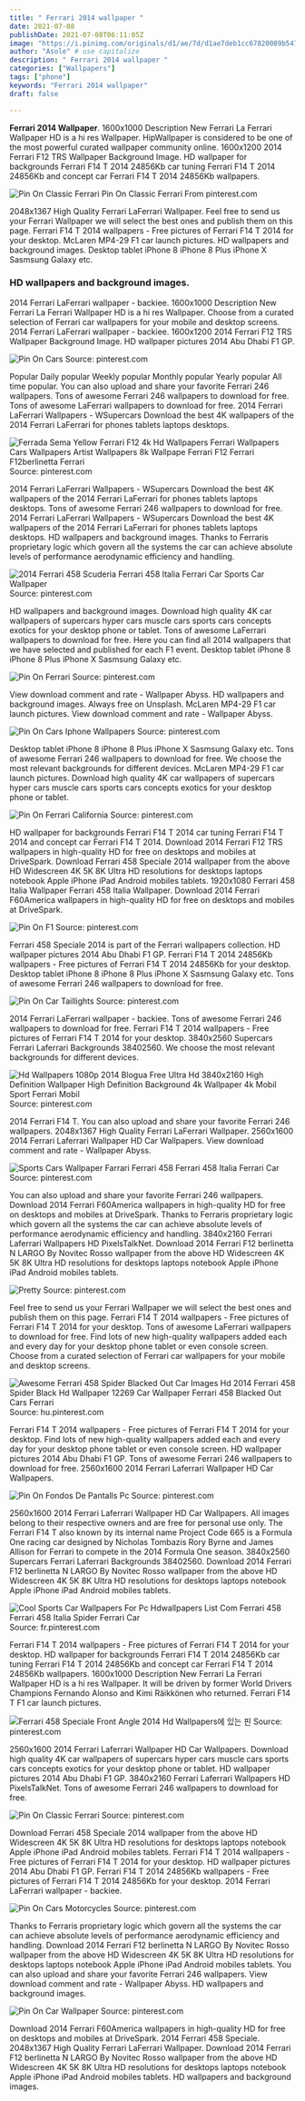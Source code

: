 ```yaml
---
title: " Ferrari 2014 wallpaper "
date: 2021-07-08
publishDate: 2021-07-08T06:11:05Z
image: "https://i.pinimg.com/originals/d1/ae/7d/d1ae7deb1cc67820089b54757b54ede6.jpg"
author: "Asole" # use capitalize
description: " Ferrari 2014 wallpaper "
categories: ["Wallpapers"]
tags: ["phone"]
keywords: "Ferrari 2014 wallpaper"
draft: false

---
```



**Ferrari 2014 Wallpaper**. 1600x1000 Description New Ferrari La Ferrari Wallpaper HD is a hi res Wallpaper. HipWallpaper is considered to be one of the most powerful curated wallpaper community online. 1600x1200 2014 Ferrari F12 TRS Wallpaper Background Image. HD wallpaper for backgrounds Ferrari F14 T 2014 24856Kb car tuning Ferrari F14 T 2014 24856Kb and concept car Ferrari F14 T 2014 24856Kb wallpapers.

![Pin On Classic Ferrari](https://i.pinimg.com/originals/1c/dd/d3/1cddd3e2b742e3218b1fc6124b82b062.jpg "Pin On Classic Ferrari")
Pin On Classic Ferrari From pinterest.com


2048x1367 High Quality Ferrari LaFerrari Wallpaper. Feel free to send us your Ferrari Wallpaper we will select the best ones and publish them on this page. Ferrari F14 T 2014 wallpapers - Free pictures of Ferrari F14 T 2014 for your desktop. McLaren MP4-29 F1 car launch pictures. HD wallpapers and background images. Desktop tablet iPhone 8 iPhone 8 Plus iPhone X Sasmsung Galaxy etc.

### HD wallpapers and background images.

2014 Ferrari LaFerrari wallpaper - backiee. 1600x1000 Description New Ferrari La Ferrari Wallpaper HD is a hi res Wallpaper. Choose from a curated selection of Ferrari car wallpapers for your mobile and desktop screens. 2014 Ferrari LaFerrari wallpaper - backiee. 1600x1200 2014 Ferrari F12 TRS Wallpaper Background Image. HD wallpaper pictures 2014 Abu Dhabi F1 GP.


![Pin On Cars](https://i.pinimg.com/originals/76/bb/32/76bb320e383f8be2acc4cdaef7c6ea46.jpg "Pin On Cars")
Source: pinterest.com

Popular Daily popular Weekly popular Monthly popular Yearly popular All time popular. You can also upload and share your favorite Ferrari 246 wallpapers. Tons of awesome Ferrari 246 wallpapers to download for free. Tons of awesome LaFerrari wallpapers to download for free. 2014 Ferrari LaFerrari Wallpapers - WSupercars Download the best 4K wallpapers of the 2014 Ferrari LaFerrari for phones tablets laptops desktops.

![Ferrada Sema Yellow Ferrari F12 4k Hd Wallpapers Ferrari Wallpapers Cars Wallpapers Artist Wallpapers 8k Wallpape Ferrari F12 Ferrari F12berlinetta Ferrari](https://i.pinimg.com/originals/77/87/0e/77870e29657a32583fef88d03bb3b6aa.jpg "Ferrada Sema Yellow Ferrari F12 4k Hd Wallpapers Ferrari Wallpapers Cars Wallpapers Artist Wallpapers 8k Wallpape Ferrari F12 Ferrari F12berlinetta Ferrari")
Source: pinterest.com

2014 Ferrari LaFerrari Wallpapers - WSupercars Download the best 4K wallpapers of the 2014 Ferrari LaFerrari for phones tablets laptops desktops. Tons of awesome Ferrari 246 wallpapers to download for free. 2014 Ferrari LaFerrari Wallpapers - WSupercars Download the best 4K wallpapers of the 2014 Ferrari LaFerrari for phones tablets laptops desktops. HD wallpapers and background images. Thanks to Ferraris proprietary logic which govern all the systems the car can achieve absolute levels of performance aerodynamic efficiency and handling.

![2014 Ferrari 458 Scuderia Ferrari 458 Italia Ferrari Car Sports Car Wallpaper](https://i.pinimg.com/originals/54/31/a7/5431a7783c2e84383863c1f6859cec7e.jpg "2014 Ferrari 458 Scuderia Ferrari 458 Italia Ferrari Car Sports Car Wallpaper")
Source: pinterest.com

HD wallpapers and background images. Download high quality 4K car wallpapers of supercars hyper cars muscle cars sports cars concepts exotics for your desktop phone or tablet. Tons of awesome LaFerrari wallpapers to download for free. Here you can find all 2014 wallpapers that we have selected and published for each F1 event. Desktop tablet iPhone 8 iPhone 8 Plus iPhone X Sasmsung Galaxy etc.

![Pin On Ferrari](https://i.pinimg.com/736x/e7/b2/39/e7b2390e5f0f956d3ae3cd73ffe6f05b.jpg "Pin On Ferrari")
Source: pinterest.com

View download comment and rate - Wallpaper Abyss. HD wallpapers and background images. Always free on Unsplash. McLaren MP4-29 F1 car launch pictures. View download comment and rate - Wallpaper Abyss.

![Pin On Cars Iphone Wallpapers](https://i.pinimg.com/originals/9d/5e/40/9d5e4046fad2e6ae8512645048298902.jpg "Pin On Cars Iphone Wallpapers")
Source: pinterest.com

Desktop tablet iPhone 8 iPhone 8 Plus iPhone X Sasmsung Galaxy etc. Tons of awesome Ferrari 246 wallpapers to download for free. We choose the most relevant backgrounds for different devices. McLaren MP4-29 F1 car launch pictures. Download high quality 4K car wallpapers of supercars hyper cars muscle cars sports cars concepts exotics for your desktop phone or tablet.

![Pin On Ferrari California](https://i.pinimg.com/originals/a4/0d/39/a40d39c50bcc338decf39e17b834fdde.jpg "Pin On Ferrari California")
Source: pinterest.com

HD wallpaper for backgrounds Ferrari F14 T 2014 car tuning Ferrari F14 T 2014 and concept car Ferrari F14 T 2014. Download 2014 Ferrari F12 TRS wallpapers in high-quality HD for free on desktops and mobiles at DriveSpark. Download Ferrari 458 Speciale 2014 wallpaper from the above HD Widescreen 4K 5K 8K Ultra HD resolutions for desktops laptops notebook Apple iPhone iPad Android mobiles tablets. 1920x1080 Ferrari 458 Italia Wallpaper Ferrari 458 Italia Wallpaper. Download 2014 Ferrari F60America wallpapers in high-quality HD for free on desktops and mobiles at DriveSpark.

![Pin On F1](https://i.pinimg.com/originals/c9/4a/70/c94a702e480aef67f32f3e3c6d61abf6.jpg "Pin On F1")
Source: pinterest.com

Ferrari 458 Speciale 2014 is part of the Ferrari wallpapers collection. HD wallpaper pictures 2014 Abu Dhabi F1 GP. Ferrari F14 T 2014 24856Kb wallpapers - Free pictures of Ferrari F14 T 2014 24856Kb for your desktop. Desktop tablet iPhone 8 iPhone 8 Plus iPhone X Sasmsung Galaxy etc. Tons of awesome Ferrari 246 wallpapers to download for free.

![Pin On Car Taillights](https://i.pinimg.com/originals/2c/2f/9b/2c2f9b46697f8b9230c018a85ac20a70.jpg "Pin On Car Taillights")
Source: pinterest.com

2014 Ferrari LaFerrari wallpaper - backiee. Tons of awesome Ferrari 246 wallpapers to download for free. Ferrari F14 T 2014 wallpapers - Free pictures of Ferrari F14 T 2014 for your desktop. 3840x2560 Supercars Ferrari Laferrari Backgrounds 38402560. We choose the most relevant backgrounds for different devices.

![Hd Wallpapers 1080p 2014 Blogua Free Ultra Hd 3840x2160 High Definition Wallpaper High Definition Background 4k Wallpaper 4k Mobil Sport Ferrari Mobil](https://i.pinimg.com/originals/34/7c/66/347c66dee9898dca8daa21ca83f1e35f.jpg "Hd Wallpapers 1080p 2014 Blogua Free Ultra Hd 3840x2160 High Definition Wallpaper High Definition Background 4k Wallpaper 4k Mobil Sport Ferrari Mobil")
Source: pinterest.com

2014 Ferrari F14 T. You can also upload and share your favorite Ferrari 246 wallpapers. 2048x1367 High Quality Ferrari LaFerrari Wallpaper. 2560x1600 2014 Ferrari Laferrari Wallpaper HD Car Wallpapers. View download comment and rate - Wallpaper Abyss.

![Sports Cars Wallpaper Farrari Ferrari 458 Ferrari 458 Italia Ferrari Car](https://i.pinimg.com/originals/dd/49/5d/dd495d31b0ea8f7c88fc4df2f01986ee.jpg "Sports Cars Wallpaper Farrari Ferrari 458 Ferrari 458 Italia Ferrari Car")
Source: pinterest.com

You can also upload and share your favorite Ferrari 246 wallpapers. Download 2014 Ferrari F60America wallpapers in high-quality HD for free on desktops and mobiles at DriveSpark. Thanks to Ferraris proprietary logic which govern all the systems the car can achieve absolute levels of performance aerodynamic efficiency and handling. 3840x2160 Ferrari Laferrari Wallpapers HD PixelsTalkNet. Download 2014 Ferrari F12 berlinetta N LARGO By Novitec Rosso wallpaper from the above HD Widescreen 4K 5K 8K Ultra HD resolutions for desktops laptops notebook Apple iPhone iPad Android mobiles tablets.

![Pretty](https://i.pinimg.com/originals/d1/47/81/d14781df45c2c1563c5c153582ba91d5.jpg "Pretty")
Source: pinterest.com

Feel free to send us your Ferrari Wallpaper we will select the best ones and publish them on this page. Ferrari F14 T 2014 wallpapers - Free pictures of Ferrari F14 T 2014 for your desktop. Tons of awesome LaFerrari wallpapers to download for free. Find lots of new high-quality wallpapers added each and every day for your desktop phone tablet or even console screen. Choose from a curated selection of Ferrari car wallpapers for your mobile and desktop screens.

![Awesome Ferrari 458 Spider Blacked Out Car Images Hd 2014 Ferrari 458 Spider Black Hd Wallpaper 12269 Car Wallpaper Ferrari 458 Blacked Out Cars Ferrari](https://i.pinimg.com/originals/08/13/f3/0813f3db91626473a29145cbfc0bcc2b.jpg "Awesome Ferrari 458 Spider Blacked Out Car Images Hd 2014 Ferrari 458 Spider Black Hd Wallpaper 12269 Car Wallpaper Ferrari 458 Blacked Out Cars Ferrari")
Source: hu.pinterest.com

Ferrari F14 T 2014 wallpapers - Free pictures of Ferrari F14 T 2014 for your desktop. Find lots of new high-quality wallpapers added each and every day for your desktop phone tablet or even console screen. HD wallpaper pictures 2014 Abu Dhabi F1 GP. Tons of awesome Ferrari 246 wallpapers to download for free. 2560x1600 2014 Ferrari Laferrari Wallpaper HD Car Wallpapers.

![Pin On Fondos De Pantalls Pc](https://i.pinimg.com/originals/b2/b4/09/b2b409b42d75be3541d1f7f471abe133.jpg "Pin On Fondos De Pantalls Pc")
Source: pinterest.com

2560x1600 2014 Ferrari Laferrari Wallpaper HD Car Wallpapers. All images belong to their respective owners and are free for personal use only. The Ferrari F14 T also known by its internal name Project Code 665 is a Formula One racing car designed by Nicholas Tombazis Rory Byrne and James Allison for Ferrari to compete in the 2014 Formula One season. 3840x2560 Supercars Ferrari Laferrari Backgrounds 38402560. Download 2014 Ferrari F12 berlinetta N LARGO By Novitec Rosso wallpaper from the above HD Widescreen 4K 5K 8K Ultra HD resolutions for desktops laptops notebook Apple iPhone iPad Android mobiles tablets.

![Cool Sports Car Wallpapers For Pc Hdwallpapers List Com Ferrari 458 Ferrari 458 Italia Spider Ferrari Car](https://i.pinimg.com/originals/47/c3/b3/47c3b3b88042699dbbf947f91d430c20.jpg "Cool Sports Car Wallpapers For Pc Hdwallpapers List Com Ferrari 458 Ferrari 458 Italia Spider Ferrari Car")
Source: fr.pinterest.com

Ferrari F14 T 2014 wallpapers - Free pictures of Ferrari F14 T 2014 for your desktop. HD wallpaper for backgrounds Ferrari F14 T 2014 24856Kb car tuning Ferrari F14 T 2014 24856Kb and concept car Ferrari F14 T 2014 24856Kb wallpapers. 1600x1000 Description New Ferrari La Ferrari Wallpaper HD is a hi res Wallpaper. It will be driven by former World Drivers Champions Fernando Alonso and Kimi Räikkönen who returned. Ferrari F14 T F1 car launch pictures.

![Ferrari 458 Speciale Front Angle 2014 Hd Wallpapers에 있는 핀](https://i.pinimg.com/originals/f6/27/ff/f627ff2b848a5e4d1b373bdcfe124ffa.jpg "Ferrari 458 Speciale Front Angle 2014 Hd Wallpapers에 있는 핀")
Source: pinterest.com

2560x1600 2014 Ferrari Laferrari Wallpaper HD Car Wallpapers. Download high quality 4K car wallpapers of supercars hyper cars muscle cars sports cars concepts exotics for your desktop phone or tablet. HD wallpaper pictures 2014 Abu Dhabi F1 GP. 3840x2160 Ferrari Laferrari Wallpapers HD PixelsTalkNet. Tons of awesome Ferrari 246 wallpapers to download for free.

![Pin On Classic Ferrari](https://i.pinimg.com/originals/1c/dd/d3/1cddd3e2b742e3218b1fc6124b82b062.jpg "Pin On Classic Ferrari")
Source: pinterest.com

Download Ferrari 458 Speciale 2014 wallpaper from the above HD Widescreen 4K 5K 8K Ultra HD resolutions for desktops laptops notebook Apple iPhone iPad Android mobiles tablets. Ferrari F14 T 2014 wallpapers - Free pictures of Ferrari F14 T 2014 for your desktop. HD wallpaper pictures 2014 Abu Dhabi F1 GP. Ferrari F14 T 2014 24856Kb wallpapers - Free pictures of Ferrari F14 T 2014 24856Kb for your desktop. 2014 Ferrari LaFerrari wallpaper - backiee.

![Pin On Cars Motorcycles](https://i.pinimg.com/originals/46/be/c2/46bec23fb969b49a8c2cef70ef5620e3.jpg "Pin On Cars Motorcycles")
Source: pinterest.com

Thanks to Ferraris proprietary logic which govern all the systems the car can achieve absolute levels of performance aerodynamic efficiency and handling. Download 2014 Ferrari F12 berlinetta N LARGO By Novitec Rosso wallpaper from the above HD Widescreen 4K 5K 8K Ultra HD resolutions for desktops laptops notebook Apple iPhone iPad Android mobiles tablets. You can also upload and share your favorite Ferrari 246 wallpapers. View download comment and rate - Wallpaper Abyss. HD wallpapers and background images.

![Pin On Car Wallpaper](https://i.pinimg.com/originals/d1/ae/7d/d1ae7deb1cc67820089b54757b54ede6.jpg "Pin On Car Wallpaper")
Source: pinterest.com

Download 2014 Ferrari F60America wallpapers in high-quality HD for free on desktops and mobiles at DriveSpark. 2014 Ferrari 458 Speciale. 2048x1367 High Quality Ferrari LaFerrari Wallpaper. Download 2014 Ferrari F12 berlinetta N LARGO By Novitec Rosso wallpaper from the above HD Widescreen 4K 5K 8K Ultra HD resolutions for desktops laptops notebook Apple iPhone iPad Android mobiles tablets. HD wallpapers and background images.


